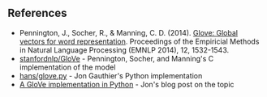 ## References
- Pennington, J., Socher, R., & Manning, C. D. (2014). [Glove: Global vectors for word representation](http://nlp.stanford.edu/pubs/glove.pdf). Proceedings of the Empiricial Methods in Natural Language Processing (EMNLP 2014), 12, 1532-1543.
- [stanfordnlp/GloVe](https://github.com/stanfordnlp/GloVe) - Pennington, Socher, and Manning's C implementation of the model
- [hans/glove.py](https://github.com/hans/glove.py) - Jon Gauthier's Python implementation
- [A GloVe implementation in Python](http://www.foldl.me/2014/glove-python/) - Jon's blog post on the topic
